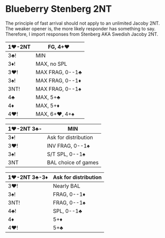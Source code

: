 # Blueberry Stenberg 2NT

The principle of fast arrival should not apply to an unlimited Jacoby 2NT.
The weaker opener is, the more likely responder has something to say.
Therefore, I import responses from Stenberg AKA Swedish Jacoby 2NT.

| 1♥-2NT | FG, 4+♥ |
|--------|---------|
| 3♣!    | MIN
| 3♦!    | MAX, no SPL
| 3♥!    | MAX FRAG, 0--1♣
| 3♠!    | MAX FRAG, 0--1♦
| 3NT!   | MAX FRAG, 0--1♠
| 4♣     | MAX, 5+♣
| 4♦     | MAX, 5+♦
| 4♥!    | MAX, 6+♥, 4+♠

| 1♥-2NT 3♣- | MIN |
|------------|-----|
| 3♦!        | Ask for distribution
| 3♥!        | INV FRAG, 0--1♠
| 3♠!        | S/T SPL, 0--1♠
| 3NT        | BAL choice of games

| 1♥-2NT 3♣-3♦ | Ask for distribution |
|--------------|----------------------|
| 3♥!          | Nearly BAL           |
| 3♠!          | FRAG, 0--1♦          |
| 3NT!         | FRAG, 0--1♠          |
| 4♣!          | SPL, 0--1♣           |
| 4♦           | 5+♦                  |
| 4♥!          | 5+♣                  |
